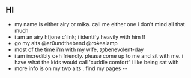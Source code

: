 **HI**
--
- my name is either airy or mika. call me either one i don't mind all that much
- i am an airy hfjone c'link; i identify heavily with him !!
- go my alts @ar0undthebend @rokealamp
- most of the time i'm with my wife, @benevolent-day
- i am incredibly c+h friendly. please come up to me and sit with me. i have what the kids would call 'cuddle comfort' i like being sat with
- more info is on my two alts . find my pages 
--
